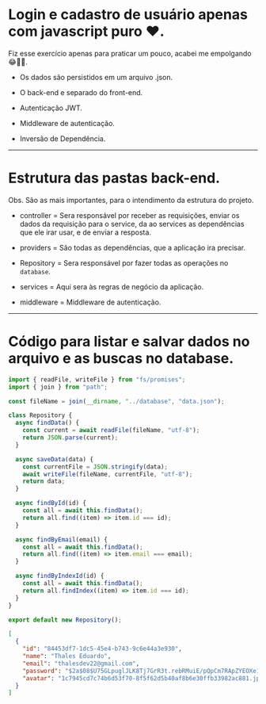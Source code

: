 # Login e cadastro de usuário apenas com javascript puro ❤.

Fiz esse exercício apenas para praticar um pouco, acabei me empolgando😂🐱‍💻.

- Os dados são persistidos em um arquivo .json.

- O back-end e separado do front-end.

- Autenticação JWT.

- Middleware de autenticação.

- Inversão de Dependência.

---

# Estrutura das pastas back-end.

Obs. São as mais importantes, para o intendimento da estrutura do projeto.

- controller = Sera responsável por receber as requisições, enviar os dados da requisição para o service, da ao services as dependências que ele irar usar, e de enviar a resposta.

- providers = São todas as dependências, que a aplicação ira precisar.

- Repository = Sera responsável por fazer todas as operações no `database`.

- services = Aqui sera às regras de negócio da aplicação.

- middleware = Middleware de autenticação.

---

# Código para listar e salvar dados no arquivo e as buscas no database.

```js
import { readFile, writeFile } from "fs/promises";
import { join } from "path";

const fileName = join(__dirname, "../database", "data.json");

class Repository {
  async findData() {
    const current = await readFile(fileName, "utf-8");
    return JSON.parse(current);
  }

  async saveData(data) {
    const currentFile = JSON.stringify(data);
    await writeFile(fileName, currentFile, "utf-8");
    return data;
  }

  async findById(id) {
    const all = await this.findData();
    return all.find((item) => item.id === id);
  }

  async findByEmail(email) {
    const all = await this.findData();
    return all.find((item) => item.email === email);
  }

  async findByIndexId(id) {
    const all = await this.findData();
    return all.findIndex((item) => item.id === id);
  }
}

export default new Repository();
```

```json
[
  {
    "id": "84453df7-1dc5-45e4-b743-9c6e44a3e930",
    "name": "Thales Eduardo",
    "email": "thalesdev22@gmail.com",
    "password": "$2a$08$U75GLpuglJLK8Tj7GrR3t.rebRMuiE/pQpCm7RApZYEOXe1AXsiJu",
    "avatar": "1c7945cd7c74b6d53f70-8f5f62d5b40af8b6e30ffb33982ac881.jpg"
  }
]
```
